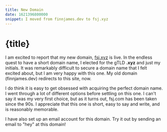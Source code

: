 ```yaml
---
title: New Domain
date: 1621396800000
snippet: I moved from finnjames.dev to fsj.xyz
---
```


# {title}

I am excited to report that my new domain, [fsj.xyz](https://fsj.xyz) is live.
In the endless quest to have a short domain name, I elected for the gTLD
**.xyz** and just my initials. It was remarkably difficult to secure a domain
name that I felt excited about, but I am very happy with this one. My old domain
(finnjames.dev) redirects to this site, now.

I do think it is easy to get obsessed with acquiring the perfect domain name. I
went through a lot of different options before settling on this one. I can't say
it was my very first choice, but as it turns out, fsj.com has been taken since
the 90s. I appreciate that this one is short, easy to say and write, and is
reasonably memorable.

I have also set up an email account for this domain. Try it out by sending an
email to "hey" at this domain!